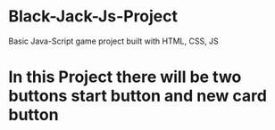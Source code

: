 # Black-Jack-Js-Project
Basic Java-Script game project built with HTML, CSS, JS 
# In this Project there will be two buttons start button and new card button
